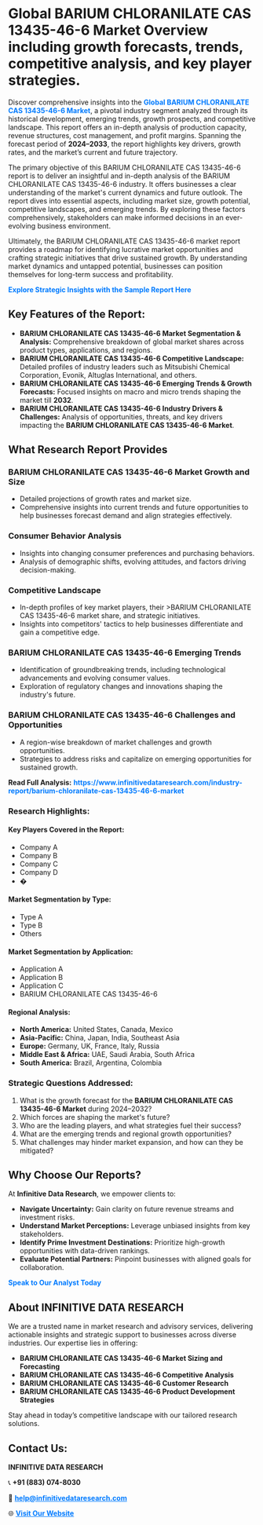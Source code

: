 <h1>Global BARIUM CHLORANILATE CAS 13435-46-6 Market Overview including growth forecasts, trends, competitive analysis, and key player strategies.</h1>
<p>
Discover comprehensive insights into the 
<a href="https://www.infinitivedataresearch.com/industry-report/barium-chloranilate-cas-13435-46-6-market" rel="dofollow" style="color: #007BFF; text-decoration: none;"><strong>Global BARIUM CHLORANILATE CAS 13435-46-6 Market</strong></a>, a pivotal industry segment analyzed through its historical development, emerging trends, growth prospects, and competitive landscape. This report offers an in-depth analysis of production capacity, revenue structures, cost management, and profit margins. Spanning the forecast period of <strong>2024–2033</strong>, the report highlights key drivers, growth rates, and the market’s current and future trajectory.
</p>
<p>
The primary objective of this BARIUM CHLORANILATE CAS 13435-46-6 report is to deliver an insightful and in-depth analysis of the BARIUM CHLORANILATE CAS 13435-46-6 industry. It offers businesses a clear understanding of the market's current dynamics and future outlook. The report dives into essential aspects, including market size, growth potential, competitive landscapes, and emerging trends. By exploring these factors comprehensively, stakeholders can make informed decisions in an ever-evolving business environment.
</p>
<p>
Ultimately, the BARIUM CHLORANILATE CAS 13435-46-6 market report provides a roadmap for identifying lucrative market opportunities and crafting strategic initiatives that drive sustained growth. By understanding market dynamics and untapped potential, businesses can position themselves for long-term success and profitability.
</p>
<p>
<a href="https://www.infinitivedataresearch.com/request-sample/reportId=110932" style="color: #007BFF; text-decoration: none;"><strong>Explore Strategic Insights with the Sample Report Here</strong></a>
</p>

<h2>Key Features of the Report:</h2>
<ul>
<li><strong>BARIUM CHLORANILATE CAS 13435-46-6 Market Segmentation & Analysis:</strong> Comprehensive breakdown of global market shares across product types, applications, and regions.</li>
<li><strong>BARIUM CHLORANILATE CAS 13435-46-6 Competitive Landscape:</strong> Detailed profiles of industry leaders such as Mitsubishi Chemical Corporation, Evonik, Altuglas International, and others.</li>
<li><strong>BARIUM CHLORANILATE CAS 13435-46-6 Emerging Trends & Growth Forecasts:</strong> Focused insights on macro and micro trends shaping the market till <strong>2032</strong>.</li>
<li><strong>BARIUM CHLORANILATE CAS 13435-46-6 Industry Drivers & Challenges:</strong> Analysis of opportunities, threats, and key drivers impacting the <strong>BARIUM CHLORANILATE CAS 13435-46-6 Market</strong>.</li>
</ul>

<h2>What Research Report Provides</h2>
<h3>BARIUM CHLORANILATE CAS 13435-46-6 Market Growth and Size</h3>
<ul>
<li>Detailed projections of growth rates and market size.</li>
<li>Comprehensive insights into current trends and future opportunities to help businesses forecast demand and align strategies effectively.</li>
</ul>

<h3>Consumer Behavior Analysis</h3>
<ul>
<li>Insights into changing consumer preferences and purchasing behaviors.</li>
<li>Analysis of demographic shifts, evolving attitudes, and factors driving decision-making.</li>
</ul>

<h3>Competitive Landscape</h3>
<ul>
<li>In-depth profiles of key market players, their >BARIUM CHLORANILATE CAS 13435-46-6 market share, and strategic initiatives.</li>
<li>Insights into competitors' tactics to help businesses differentiate and gain a competitive edge.</li>
</ul>

<h3>BARIUM CHLORANILATE CAS 13435-46-6 Emerging Trends</h3>
<ul>
<li>Identification of groundbreaking trends, including technological advancements and evolving consumer values.</li>
<li>Exploration of regulatory changes and innovations shaping the industry's future.</li>
</ul>

<h3>BARIUM CHLORANILATE CAS 13435-46-6 Challenges and Opportunities</h3>
<ul>
<li>A region-wise breakdown of market challenges and growth opportunities.</li>
<li>Strategies to address risks and capitalize on emerging opportunities for sustained growth.</li>
</ul>
<p><strong>Read Full Analysis:</strong> <a href="https://www.infinitivedataresearch.com/industry-report/barium-chloranilate-cas-13435-46-6-market" rel="dofollow" style="color: #007BFF; text-decoration: none;"><strong>https://www.infinitivedataresearch.com/industry-report/barium-chloranilate-cas-13435-46-6-market</strong></a></p>
<h3>Research Highlights:</h3>
<h4>Key Players Covered in the Report:</h4>
<ul><li>Company A</li><li>Company B</li><li>Company C</li><li>Company D</li><li>�</li></ul>
<h4>Market Segmentation by Type:</h4>
<ul><li>Type A</li><li>Type B</li><li>Others</li></ul>
<h4>Market Segmentation by Application:</h4>
<ul><li>Application A</li><li>Application B</li><li>Application C</li><li>BARIUM CHLORANILATE CAS 13435-46-6</li></ul>

<h4>Regional Analysis:</h4>
<ul>
<li><strong>North America:</strong> United States, Canada, Mexico</li>
<li><strong>Asia-Pacific:</strong> China, Japan, India, Southeast Asia</li>
<li><strong>Europe:</strong> Germany, UK, France, Italy, Russia</li>
<li><strong>Middle East & Africa:</strong> UAE, Saudi Arabia, South Africa</li>
<li><strong>South America:</strong> Brazil, Argentina, Colombia</li>
</ul>

<h3>Strategic Questions Addressed:</h3>
<ol>
<li>What is the growth forecast for the <strong>BARIUM CHLORANILATE CAS 13435-46-6 Market</strong> during 2024–2032?</li>
<li>Which forces are shaping the market's future?</li>
<li>Who are the leading players, and what strategies fuel their success?</li>
<li>What are the emerging trends and regional growth opportunities?</li>
<li>What challenges may hinder market expansion, and how can they be mitigated?</li>
</ol>

<h2>Why Choose Our Reports?</h2>
<p>At <strong>Infinitive Data Research</strong>, we empower clients to:</p>
<ul>
<li><strong>Navigate Uncertainty:</strong> Gain clarity on future revenue streams and investment risks.</li>
<li><strong>Understand Market Perceptions:</strong> Leverage unbiased insights from key stakeholders.</li>
<li><strong>Identify Prime Investment Destinations:</strong> Prioritize high-growth opportunities with data-driven rankings.</li>
<li><strong>Evaluate Potential Partners:</strong> Pinpoint businesses with aligned goals for collaboration.</li>
</ul>
<p><a href="https://www.infinitivedataresearch.com/industry-report/barium-chloranilate-cas-13435-46-6-market" rel="dofollow" style="color: #007BFF; text-decoration: none;"><strong>Speak to Our Analyst Today</strong></a></p>

<h2>About INFINITIVE DATA RESEARCH</h2>
<p>We are a trusted name in market research and advisory services, delivering actionable insights and strategic support to businesses across diverse industries. Our expertise lies in offering:</p>
<ul>
<li><strong>BARIUM CHLORANILATE CAS 13435-46-6 Market Sizing and Forecasting</strong></li>
<li><strong>BARIUM CHLORANILATE CAS 13435-46-6 Competitive Analysis</strong></li>
<li><strong>BARIUM CHLORANILATE CAS 13435-46-6 Customer Research</strong></li>
<li><strong>BARIUM CHLORANILATE CAS 13435-46-6 Product Development Strategies</strong></li>
</ul>
<p>Stay ahead in today’s competitive landscape with our tailored research solutions.</p>

<h2>Contact Us:</h2>
<p><strong>INFINITIVE DATA RESEARCH</strong></p>
<p>📞 <strong>+91 (883) 074-8030</strong></p>
<p>📧 <strong><a href="mailto:help@infinitivedataresearch.com" style="color: #007BFF;">help@infinitivedataresearch.com</a></strong></p>
<p>🌐 <strong><a href="https://www.infinitivedataresearch.com" rel="dofollow" style="color: #007BFF;">Visit Our Website</a></strong></p>